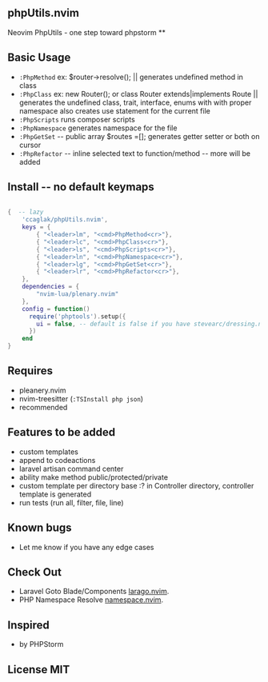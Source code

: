 ## phpUtils.nvim

Neovim PhpUtils - one step toward phpstorm
**

## Basic Usage

-   `:PhpMethod` ex: $router->resolve(); || generates undefined method in class
-   `:PhpClass`  ex: new Router(); or class Router extends|implements Route || generates the undefined class, trait, interface, enums with with proper namespace also creates use statement for the current file
-   `:PhpScripts` runs composer scripts
-   `:PhpNamespace` generates namespace for the file
-   `:PhpGetSet` -- public array $routes =[]; generates getter setter or both on cursor
-   `:PhpRefactor` -- inline selected text to function/method  -- more will be added

## Install    -- no default keymaps

```lua

{  -- lazy
    'ccaglak/phpUtils.nvim',
    keys = {
        { "<leader>lm", "<cmd>PhpMethod<cr>"},
        { "<leader>lc", "<cmd>PhpClass<cr>"},
        { "<leader>ls", "<cmd>PhpScripts<cr>"},
        { "<leader>ln", "<cmd>PhpNamespace<cr>"},
        { "<leader>lg", "<cmd>PhpGetSet<cr>"},
        { "<leader>lr", "<cmd>PhpRefactor<cr>"},
    },
    dependencies = {
        "nvim-lua/plenary.nvim"
    },
    config = function()
      require('phptools').setup({
        ui = false, -- default is false if you have stevearc/dressing.nvim or something similar keep it false
      })
    end
}

```

## Requires

-   pleanery.nvim
-   nvim-treesitter (`:TSInstall php json`)
-   recommended

## Features to be added
- custom templates
- append to codeactions
- laravel artisan command center
- ability make method public/protected/private
- custom template per directory base :? in Controller directory, controller template is generated
- run tests (run all, filter, file, line)

## Known bugs
-   Let me know if you have any edge cases

## Check Out

- Laravel Goto Blade/Components [larago.nvim](https://github.com/ccaglak/larago.nvim).
- PHP Namespace Resolve [namespace.nvim](https://github.com/ccaglak/namespace.nvim).


## Inspired

-   by PHPStorm

## License MIT
